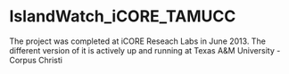 # IslandWatch_iCORE_TAMUCC
The project was completed at iCORE Reseach Labs in June 2013. The different version of it is actively up and running at Texas A&M University - Corpus Christi
